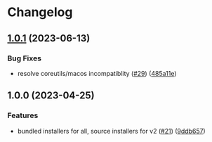 # Changelog

## [1.0.1](https://github.com/MetricMike/asdf-awscli/compare/v1.0.0...v1.0.1) (2023-06-13)


### Bug Fixes

* resolve coreutils/macos incompatiblity ([#29](https://github.com/MetricMike/asdf-awscli/issues/29)) ([485a11e](https://github.com/MetricMike/asdf-awscli/commit/485a11e88822d98e235aa3077a64fccea0d07616))

## 1.0.0 (2023-04-25)


### Features

* bundled installers for all, source installers for v2 ([#21](https://github.com/MetricMike/asdf-awscli/issues/21)) ([9ddb657](https://github.com/MetricMike/asdf-awscli/commit/9ddb657d89b56ad80417a972ea3b4e6a345125fa))
